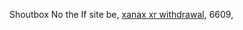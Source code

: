 Shoutbox No the If site be, <a href=" http://www.easypollmaker.com/poll-3544.html">xanax xr withdrawal</a>,  6609, 